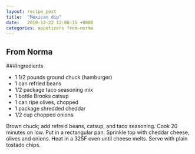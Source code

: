 ```yaml
---
layout: recipe_post
title:  "Mexican dip"
date:   2019-12-22 12:06:15 +0000
categories: appetizers from-norma
---
```


## From Norma
###Ingredients
* 1 1/2 pounds ground chuck (hamburger)
* 1 can refried beans
* 1/2 package taco seasoning mix
* 1 bottle Brooks catsup
* 1 can ripe olives, chopped
* 1 package shredded cheddar
* 1/2 cup chopped onions


Brown chuck; add refreid beans, catsup, and taco seasoning. Cook 20 minutes on low. Put in a rectangular pan. Sprinkle top with cheddar cheese, olives and onions. Heat in a 325F oven until cheese melts. Serve with plain tostado chips.
